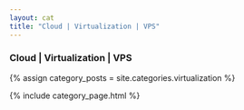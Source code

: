 ```yaml
---
layout: cat
title: "Cloud | Virtualization | VPS"
---
```


### Cloud | Virtualization | VPS

{% assign category_posts = site.categories.virtualization %}

{% include category_page.html %}
